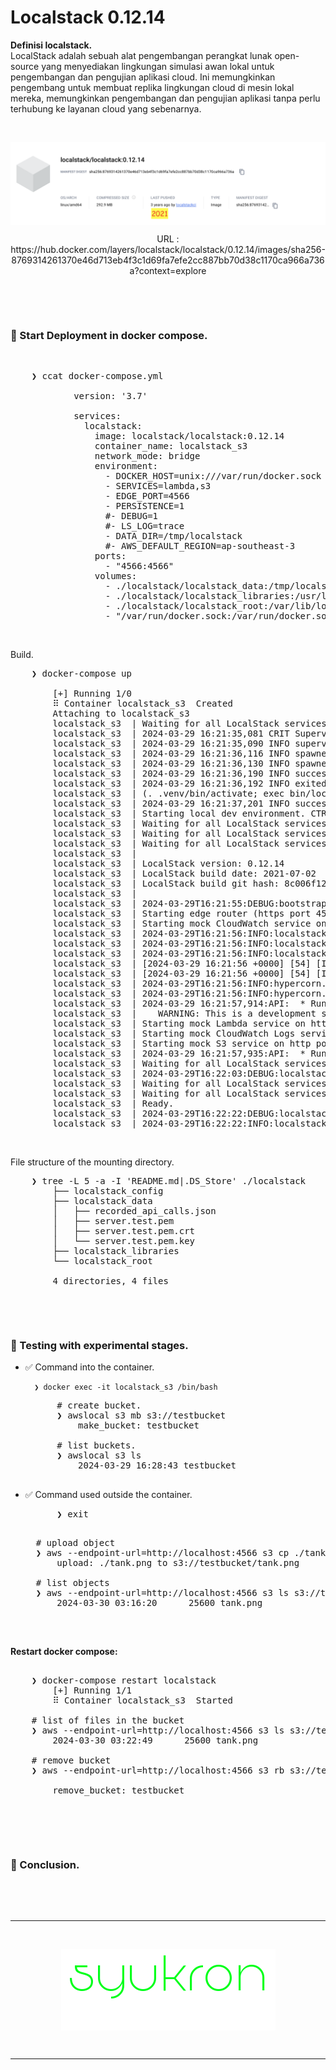 # Localstack 0.12.14


**Definisi localstack.** <br />
LocalStack adalah sebuah alat pengembangan perangkat lunak open-source yang menyediakan lingkungan simulasi awan lokal untuk pengembangan dan pengujian aplikasi cloud. Ini memungkinkan pengembang untuk membuat replika lingkungan cloud di mesin lokal mereka, memungkinkan pengembangan dan pengujian aplikasi tanpa perlu terhubung ke layanan cloud yang sebenarnya.

&nbsp;

<div align="center">
    <img src="./gambar-petunjuk/ss_localstack_0.12.14_dockerhub.png" alt="ss_localstack_0.12.14_dockerhub" style="display: block; margin: 0 auto;">
    <p align="center">URL : https://hub.docker.com/layers/localstack/localstack/0.12.14/images/sha256-8769314261370e46d713eb4f3c1d69fa7efe2cc887bb70d38c1170ca966a736a?context=explore</p>
</div> 

&nbsp;

&nbsp;

### &#x1F530; Start Deployment in docker compose.

&nbsp;

<pre>
    ❯ ccat docker-compose.yml

            version: '3.7'
            
            services:
              localstack:
                image: localstack/localstack:0.12.14
                container_name: localstack_s3
                network_mode: bridge
                environment:
                  - DOCKER_HOST=unix:///var/run/docker.sock
                  - SERVICES=lambda,s3
                  - EDGE_PORT=4566
                  - PERSISTENCE=1
                  #- DEBUG=1
                  #- LS_LOG=trace
                  - DATA_DIR=/tmp/localstack
                  #- AWS_DEFAULT_REGION=ap-southeast-3
                ports:
                  - "4566:4566"
                volumes:
                  - ./localstack/localstack_data:/tmp/localstack
                  - ./localstack/localstack_libraries:/usr/lib/localstack    # static third-party packages installed into the container images
                  - ./localstack/localstack_root:/var/lib/localstack         # the LocalStack volume directory root
                  - "/var/run/docker.sock:/var/run/docker.sock"
</pre>

&nbsp;

Build.
<pre>
    ❯ docker-compose up

        [+] Running 1/0
        ⠿ Container localstack_s3  Created                                                                                             0.0s
        Attaching to localstack_s3
        localstack_s3  | Waiting for all LocalStack services to be ready
        localstack_s3  | 2024-03-29 16:21:35,081 CRIT Supervisor is running as root.  Privileges were not dropped because no user is specified in the config file.  If you intend to run as root, you can set user=root in the config file to avoid this message.
        localstack_s3  | 2024-03-29 16:21:35,090 INFO supervisord started with pid 30
        localstack_s3  | 2024-03-29 16:21:36,116 INFO spawned: 'dashboard' with pid 48
        localstack_s3  | 2024-03-29 16:21:36,130 INFO spawned: 'infra' with pid 50
        localstack_s3  | 2024-03-29 16:21:36,190 INFO success: dashboard entered RUNNING state, process has stayed up for > than 0 seconds (startsecs)
        localstack_s3  | 2024-03-29 16:21:36,192 INFO exited: dashboard (exit status 0; expected)
        localstack_s3  | (. .venv/bin/activate; exec bin/localstack start --host)
        localstack_s3  | 2024-03-29 16:21:37,201 INFO success: infra entered RUNNING state, process has stayed up for > than 1 seconds (startsecs)
        localstack_s3  | Starting local dev environment. CTRL-C to quit.
        localstack_s3  | Waiting for all LocalStack services to be ready
        localstack_s3  | Waiting for all LocalStack services to be ready
        localstack_s3  | Waiting for all LocalStack services to be ready
        localstack_s3  | 
        localstack_s3  | LocalStack version: 0.12.14
        localstack_s3  | LocalStack build date: 2021-07-02
        localstack_s3  | LocalStack build git hash: 8c006f12
        localstack_s3  | 
        localstack_s3  | 2024-03-29T16:21:55:DEBUG:bootstrap.py: Loading plugins - scope "services", module "localstack": <function register_localstack_plugins at 0x4004a0d830>
        localstack_s3  | Starting edge router (https port 4566)...
        localstack_s3  | Starting mock CloudWatch service on http port 4566 ...
        localstack_s3  | 2024-03-29T16:21:56:INFO:localstack.utils.analytics.profiler: Execution of "load_plugin_from_path" took 715.11ms
        localstack_s3  | 2024-03-29T16:21:56:INFO:localstack.utils.analytics.profiler: Execution of "load_plugins" took 716.31ms
        localstack_s3  | 2024-03-29T16:21:56:INFO:localstack.multiserver: Starting multi API server process on port 58297
        localstack_s3  | [2024-03-29 16:21:56 +0000] [54] [INFO] Running on http://0.0.0.0:58297 (CTRL + C to quit)
        localstack_s3  | [2024-03-29 16:21:56 +0000] [54] [INFO] Running on https://0.0.0.0:4566 (CTRL + C to quit)
        localstack_s3  | 2024-03-29T16:21:56:INFO:hypercorn.error: Running on http://0.0.0.0:58297 (CTRL + C to quit)
        localstack_s3  | 2024-03-29T16:21:56:INFO:hypercorn.error: Running on https://0.0.0.0:4566 (CTRL + C to quit)
        localstack_s3  | 2024-03-29 16:21:57,914:API:  * Running on all addresses.
        localstack_s3  |    WARNING: This is a development server. Do not use it in a production deployment.
        localstack_s3  | Starting mock Lambda service on http port 4566 ...
        localstack_s3  | Starting mock CloudWatch Logs service on http port 4566 ...
        localstack_s3  | Starting mock S3 service on http port 4566 ...
        localstack_s3  | 2024-03-29 16:21:57,935:API:  * Running on http://172.17.0.2:43635/ (Press CTRL+C to quit)
        localstack_s3  | Waiting for all LocalStack services to be ready
        localstack_s3  | 2024-03-29T16:22:03:DEBUG:localstack.services.edge: IN(s3): "GET /" - headers: {'Remote-Addr': '127.0.0.1', 'Host': 's3.localhost.localstack.cloud:4566', 'Accept-Encoding': 'identity', 'User-Agent': 'Boto3/1.17.104 Python/3.7.10 Linux/5.10.104-linuxkit Botocore/1.20.104', 'X-Amz-Date': '20240329T162203Z', 'X-Amz-Content-Sha256': 'e3b0c44298fc1c149afbf4c8996fb92427ae41e4649b934ca495991b7852b855', 'Authorization': 'AWS4-HMAC-SHA256 Credential=__internal_call__/20240329/ap-southeast-3/s3/aws4_request, SignedHeaders=host;x-amz-content-sha256;x-amz-date, Signature=380bc6497202415cc09095204f333398a9c62192b256665967703100ed47a907', 'X-Forwarded-For': '127.0.0.1, s3.localhost.localstack.cloud:4566', 'x-localstack-edge': 'http://s3.localhost.localstack.cloud:4566'} - data: b''
        localstack_s3  | Waiting for all LocalStack services to be ready
        localstack_s3  | Waiting for all LocalStack services to be ready
        localstack_s3  | Ready.
        localstack_s3  | 2024-03-29T16:22:22:DEBUG:localstack.services.edge: OUT(s3): "GET /" - status: 200 - response headers: {'Content-Type': 'application/xml; charset=utf-8', 'Access-Control-Allow-Origin': '*', 'Server': 'Werkzeug/2.0.1 Python/3.7.10', 'Date': 'Fri, 29 Mar 2024 16:22:22 GMT', 'Last-Modified': 'Fri, 29 Mar 2024 16:22:22 GMT', 'x-amz-request-id': '8C65748B0F995210', 'x-amz-id-2': 'MzRISOwyjmnup8C65748B0F9952107/JypPGXLh0OVFGcJaaO3KW/hRAqKOpIEEp', 'accept-ranges': 'bytes', 'content-language': 'en-US', 'Transfer-Encoding': 'chunked'} - response: <ListAllMyBucketsResult xmlns="http://s3.amazonaws.com/doc/2006-03-01"><Owner><ID>bcaf1ffd86f41161ca5fb16fd081034f</ID><DisplayName>webfile</DisplayName></Owner><Buckets></Buckets></ListAllMyBucketsResult>
        localstack_s3  | 2024-03-29T16:22:22:INFO:localstack.utils.analytics.profiler: Execution of "start_api_services" took 25466.38ms
</pre>

&nbsp;

File structure of the mounting directory.
<pre>
    ❯ tree -L 5 -a -I 'README.md|.DS_Store' ./localstack
        ├── localstack_config
        ├── localstack_data
        │   ├── recorded_api_calls.json
        │   ├── server.test.pem
        │   ├── server.test.pem.crt
        │   └── server.test.pem.key
        ├── localstack_libraries
        └── localstack_root

        4 directories, 4 files
</pre>

&nbsp;

&nbsp;

### &#x1F530; Testing with experimental stages.

- &#x2705; Command into the container.

        ❯ docker exec -it localstack_s3 /bin/bash

    <pre>
        # create bucket.
        ❯ awslocal s3 mb s3://testbucket
            make_bucket: testbucket

        # list buckets.
        ❯ awslocal s3 ls
            2024-03-29 16:28:43 testbucket
    </pre>

- &#x2705; Command used outside the container.
    <pre>
        ❯ exit
    </pre>
    <pre>
    # upload object
    ❯ aws --endpoint-url=http://localhost:4566 s3 cp ./tank.png s3://testbucket/tank.png
        upload: ./tank.png to s3://testbucket/tank.png

    # list objects
    ❯ aws --endpoint-url=http://localhost:4566 s3 ls s3://testbucket/ 
        2024-03-30 03:16:20      25600 tank.png
    </pre>

&nbsp;

**Restart docker compose:**

<pre>

    ❯ docker-compose restart localstack
        [+] Running 1/1
        ⠿ Container localstack_s3  Started  

    # list of files in the bucket
    ❯ aws --endpoint-url=http://localhost:4566 s3 ls s3://testbucket/
        2024-03-30 03:22:49      25600 tank.png

    # remove bucket
    ❯ aws --endpoint-url=http://localhost:4566 s3 rb s3://testbucket --force

        remove_bucket: testbucket

</pre>

&nbsp;

&nbsp;


### &#x1F530; Conclusion.

&nbsp;

&nbsp;

---

&nbsp;

<div align="center">
    <img src="./gambar-petunjuk/syukron.png" alt="syukron" style="display: block; margin: 0 auto;">
</div> 

&nbsp;

---

&nbsp;

&nbsp;